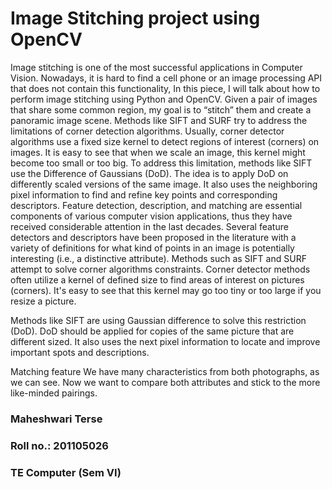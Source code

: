 # Image Stitching project using OpenCV

Image stitching is one of the most successful applications in Computer Vision. Nowadays, it is hard to find a cell phone or an image processing API that does not contain this functionality, In this piece, I will talk about how to perform image stitching using Python and OpenCV. Given a pair of images that share some common region, my goal is to “stitch” them and create a panoramic image scene.
Methods like SIFT and SURF try to address the limitations of corner detection algorithms. Usually, corner detector algorithms use a fixed size kernel to detect regions of interest (corners) on images. It is easy to see that when we scale an image, this kernel might become too small or too big. To address this limitation, methods like SIFT use the Difference of Gaussians (DoD). The idea is to apply DoD on differently scaled versions of the same image. It also uses the neighboring pixel information to find and refine key points and corresponding descriptors.
Feature detection, description, and matching are essential components of various computer vision applications, thus they have received considerable attention in the last decades. Several feature detectors and descriptors have been proposed in the literature with a variety of definitions for what kind of points in an image is potentially interesting (i.e., a distinctive attribute).
Methods such as SIFT and SURF attempt to solve corner algorithms constraints. Corner detector methods often utilize a kernel of defined size to find areas of interest on pictures (corners). It's easy to see that this kernel may go too tiny or too large if you resize a picture.


Methods like SIFT are using Gaussian difference to solve this restriction (DoD). DoD should be applied for copies of the same picture that are different sized. It also uses the next pixel information to locate and improve important spots and descriptions.

Matching feature
We have many characteristics from both photographs, as we can see. Now we want to compare both attributes and stick to the more like-minded pairings.

### Maheshwari Terse
### Roll no.: 201105026
### TE Computer (Sem VI)
